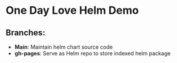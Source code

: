 # One Day Love Helm Demo

## Branches:
- **Main**: Maintain helm chart source code
- **gh-pages**: Serve as Helm repo to store indexed helm package
